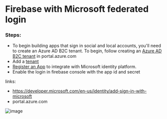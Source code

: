 # Firebase with Microsoft federated login

### Steps:
* To begin building apps that sign in social and local accounts, you'll need to create an Azure AD B2C tenant. To begin, follow creating an [Azure AD B2C tenant](https://docs.microsoft.com/en-us/azure/active-directory-b2c/tutorial-create-tenant) in portal.azure.com
* Add a [tenant](https://docs.microsoft.com/en-us/azure/active-directory-b2c/tutorial-create-tenant)
* [Register an App](https://docs.microsoft.com/en-us/azure/active-directory/develop/quickstart-register-app) to integrate with Microsoft identity platform.
* Enable the login in firebase console with the app id and secret

links:
* https://developer.microsoft.com/en-us/identity/add-sign-in-with-microsoft
* portal.azure.com


![image](https://user-images.githubusercontent.com/4195550/104814605-2b0e2380-5810-11eb-8873-8ff0227a047b.png)
